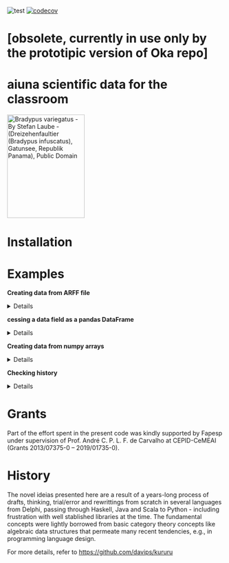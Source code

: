 ![test](https://github.com/davips/aiuna/workflows/test/badge.svg)
[![codecov](https://codecov.io/gh/davips/aiuna/branch/main/graph/badge.svg)](https://codecov.io/gh/davips/aiuna)

# [obsolete, currently in use only by the prototipic version of Oka repo] 

# aiuna scientific data for the classroom

<p><a href="https://commons.wikimedia.org/wiki/File:Bradypus.jpg#/media/Ficheiro:Bradypus.jpg"><img src="https://upload.wikimedia.org/wikipedia/commons/1/18/Bradypus.jpg" alt="Bradypus variegatus - By Stefan Laube - (Dreizehenfaultier (Bradypus infuscatus), Gatunsee, Republik Panama), Public Domain" width="180" height="240"></a></p>

# Installation

# Examples

**Creating data from ARFF file**
<details>
<p>

```python3
from aiuna import *

d = file("iris.arff").data

print(d.Xd)
"""
['sepallength', 'sepalwidth', 'petallength', 'petalwidth']
"""
```

```python3

print(d.X[:5])
"""
[[5.1 3.5 1.4 0.2]
 [4.9 3.  1.4 0.2]
 [4.7 3.2 1.3 0.2]
 [4.6 3.1 1.5 0.2]
 [5.  3.6 1.4 0.2]]
"""
```

```python3

print(d.y[:5])
"""
['Iris-setosa' 'Iris-setosa' 'Iris-setosa' 'Iris-setosa' 'Iris-setosa']
"""
```

```python3

from pandas import DataFrame
print(DataFrame(d.y).value_counts())
"""
Iris-setosa        50
Iris-versicolor    50
Iris-virginica     50
dtype: int64
"""
```


</p>
</details>

**cessing a data field as a pandas DataFrame**
<details>
<p>

```python3
#from aiuna import *

#d = dataset.data  # 'iris' is the default dataset
#df = d.X_pd
#print(df.head())
#...

#mycol = d.X_pd["petal length (cm)"]
#print(mycol[:5])
#...

```


</p>
</details>

**Creating data from numpy arrays**
<details>
<p>

```python3
from aiuna import *
import numpy as np

X = np.array([[1, 2, 3], [4, 5, 6], [7, 8, 9]])
y = np.array([0, 1, 1])
d = new(X=X, y=y)
print(d)
"""
{
    "uuid": "06NLDM4mLEMrHPOaJvEBqdo",
    "uuids": {
        "changed": "3Sc2JjUPMlnNtlq3qdx9Afy",
        "X": "13zbQMwRwU3WB8IjMGaXbtf",
        "Y": "1IkmDz3ATFmgzeYnzygvwDu"
    },
    "step": {
        "id": "06NLDM4mLEMrHPOT2pd5lzo",
        "desc": {
            "name": "New",
            "path": "aiuna.step.new",
            "config": {
                "hashes": {
                    "X": "586962852295d584ec08e7214393f8b2",
                    "Y": "f043eb8b1ab0a9618ad1dc53a00d759e"
                }
            }
        }
    },
    "changed": [
        "X",
        "Y"
    ],
    "X": [
        "[[1 2 3]",
        " [4 5 6]",
        " [7 8 9]]"
    ],
    "Y": [
        "[[0]",
        " [1]",
        " [1]]"
    ]
}
"""
```


</p>
</details>

**Checking history**
<details>
<p>

```python3
from aiuna import *

d = dataset.data  # 'iris' is the default dataset
print(d.history)
"""
{
    "02o8BsNH0fhOYFF6JqxwaLF": {
        "name": "New",
        "path": "aiuna.step.new",
        "config": {
            "hashes": {
                "X": "19b2d27779bc2d2444c11f5cc24c98ee",
                "Y": "8baa54c6c205d73f99bc1215b7d46c9c",
                "Xd": "0af9062dccbecaa0524ac71978aa79d3",
                "Yd": "04ceed329f7c3eb43f93efd981fde313",
                "Xt": "60d4f429fcd642bbaf1d976002479ea2",
                "Yt": "4660adc31e2c25d02cb751dcb96ecfd3"
            }
        }
    }
}
"""
```

```python3

del d["X"]
print(d.history)
"""
{
    "02o8BsNH0fhOYFF6JqxwaLF": {
        "name": "New",
        "path": "aiuna.step.new",
        "config": {
            "hashes": {
                "X": "19b2d27779bc2d2444c11f5cc24c98ee",
                "Y": "8baa54c6c205d73f99bc1215b7d46c9c",
                "Xd": "0af9062dccbecaa0524ac71978aa79d3",
                "Yd": "04ceed329f7c3eb43f93efd981fde313",
                "Xt": "60d4f429fcd642bbaf1d976002479ea2",
                "Yt": "4660adc31e2c25d02cb751dcb96ecfd3"
            }
        }
    },
    "06fV1rbQVC1WfPelDNTxEPI": {
        "name": "Del",
        "path": "aiuna.step.delete",
        "config": {
            "field": "X"
        }
    }
}
"""
```

```python3

d["Z"] = 42
print(d.Z, type(d.Z))
"""
[[42]] <class 'numpy.ndarray'>
"""
```

```python3

print(d.history)
"""
{
    "02o8BsNH0fhOYFF6JqxwaLF": {
        "name": "New",
        "path": "aiuna.step.new",
        "config": {
            "hashes": {
                "X": "19b2d27779bc2d2444c11f5cc24c98ee",
                "Y": "8baa54c6c205d73f99bc1215b7d46c9c",
                "Xd": "0af9062dccbecaa0524ac71978aa79d3",
                "Yd": "04ceed329f7c3eb43f93efd981fde313",
                "Xt": "60d4f429fcd642bbaf1d976002479ea2",
                "Yt": "4660adc31e2c25d02cb751dcb96ecfd3"
            }
        }
    },
    "06fV1rbQVC1WfPelDNTxEPI": {
        "name": "Del",
        "path": "aiuna.step.delete",
        "config": {
            "field": "X"
        }
    },
    "05eIWbfCJS7vWJsXBXjoUAh": {
        "name": "Let",
        "path": "aiuna.step.let",
        "config": {
            "field": "Z",
            "value": 42
        }
    }
}
"""
```


</p>
</details>

# Grants
Part of the effort spent in the present code was kindly supported by Fapesp under supervision of 
Prof. André C. P. L. F. de Carvalho at CEPID-CeMEAI (Grants 2013/07375-0 – 2019/01735-0).


# History
The novel ideias presented here are a result of a years-long
process of drafts, thinking, trial/error and rewrittings from scratch in several languages from Delphi, passing through Haskell, Java and Scala to Python - including frustration with well stablished libraries at the time. The fundamental concepts were lightly borrowed from basic category theory concepts like algebraic data structures that permeate many recent tendencies, e.g., in programming language design.

For more details, refer to https://github.com/davips/kururu
